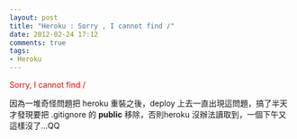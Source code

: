 ```yaml
---
layout: post
title: "Heroku : Sorry , I cannot find /"
date: 2012-02-24 17:12
comments: true
tags: 
- Heroku
---
```

<font color='red'>Sorry, I cannot find /</font>  

因為一堆奇怪問題把 heroku 重裝之後，deploy 上去一直出現這問題，搞了半天才發現要把 .gitignore 的 ****public**** 移除，否則heroku 沒辦法讀取到，一個下午又這樣沒了…QQ